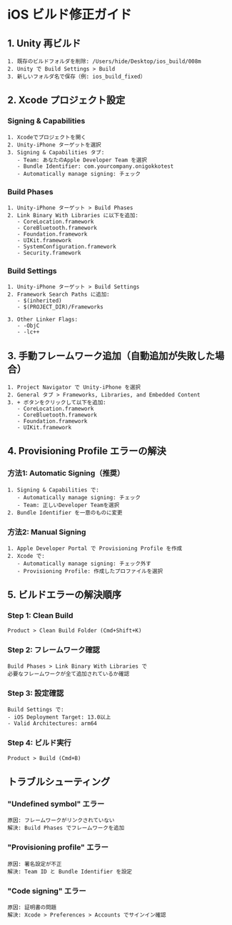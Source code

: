 # iOS ビルド修正ガイド

## 1. Unity 再ビルド
```
1. 既存のビルドフォルダを削除: /Users/hide/Desktop/ios_build/008m
2. Unity で Build Settings > Build
3. 新しいフォルダ名で保存（例: ios_build_fixed）
```

## 2. Xcode プロジェクト設定

### Signing & Capabilities
```
1. Xcodeでプロジェクトを開く
2. Unity-iPhone ターゲットを選択
3. Signing & Capabilities タブ:
   - Team: あなたのApple Developer Team を選択
   - Bundle Identifier: com.yourcompany.onigokkotest
   - Automatically manage signing: チェック
```

### Build Phases
```
1. Unity-iPhone ターゲット > Build Phases
2. Link Binary With Libraries に以下を追加:
   - CoreLocation.framework
   - CoreBluetooth.framework
   - Foundation.framework
   - UIKit.framework
   - SystemConfiguration.framework
   - Security.framework
```

### Build Settings
```
1. Unity-iPhone ターゲット > Build Settings
2. Framework Search Paths に追加:
   - $(inherited)
   - $(PROJECT_DIR)/Frameworks

3. Other Linker Flags:
   - -ObjC
   - -lc++
```

## 3. 手動フレームワーク追加（自動追加が失敗した場合）

```
1. Project Navigator で Unity-iPhone を選択
2. General タブ > Frameworks, Libraries, and Embedded Content
3. + ボタンをクリックして以下を追加:
   - CoreLocation.framework
   - CoreBluetooth.framework
   - Foundation.framework
   - UIKit.framework
```

## 4. Provisioning Profile エラーの解決

### 方法1: Automatic Signing（推奨）
```
1. Signing & Capabilities で:
   - Automatically manage signing: チェック
   - Team: 正しいDeveloper Teamを選択
2. Bundle Identifier を一意のものに変更
```

### 方法2: Manual Signing
```
1. Apple Developer Portal で Provisioning Profile を作成
2. Xcode で:
   - Automatically manage signing: チェック外す
   - Provisioning Profile: 作成したプロファイルを選択
```

## 5. ビルドエラーの解決順序

### Step 1: Clean Build
```
Product > Clean Build Folder (Cmd+Shift+K)
```

### Step 2: フレームワーク確認
```
Build Phases > Link Binary With Libraries で
必要なフレームワークが全て追加されているか確認
```

### Step 3: 設定確認
```
Build Settings で:
- iOS Deployment Target: 13.0以上
- Valid Architectures: arm64
```

### Step 4: ビルド実行
```
Product > Build (Cmd+B)
```

## トラブルシューティング

### "Undefined symbol" エラー
```
原因: フレームワークがリンクされていない
解決: Build Phases でフレームワークを追加
```

### "Provisioning profile" エラー
```
原因: 署名設定が不正
解決: Team ID と Bundle Identifier を設定
```

### "Code signing" エラー
```
原因: 証明書の問題
解決: Xcode > Preferences > Accounts でサインイン確認
```